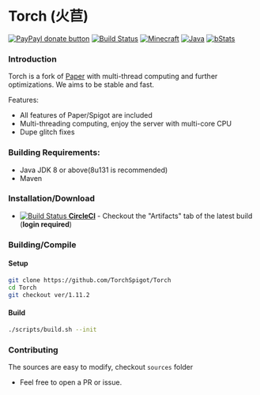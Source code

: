 # Torch (火苣)

[![PayPayl donate button](https://img.shields.io/badge/paypal-donate-yellow.svg)](https://www.paypal.com/cgi-bin/webscr?cmd=_donations&business=caowenkang1@qq.com&lc=US&item_name=Torch&currency_code=USD&bn=PP%2dDonationsBF%3apaypal%2ddonate%2dyellow%2esvg%3aNonHostedGuest) [![Build Status](https://travis-ci.org/TorchSpigot/Torch.svg?branch=master)](https://travis-ci.org/TorchSpigot/Torch) [![Minecraft](https://img.shields.io/badge/Minecraft-1.11.2-green.svg?style=flat)](https://www.minecraft.net/) [![Java](https://img.shields.io/badge/Java_JDK-v1.8-green.svg?style=flat)](https://www.java.com/) [![bStats](https://img.shields.io/badge/bStats-Torch-blue.svg?style=flat)](https://bstats.org/plugin/bukkit/Torch)


### Introduction
Torch is a fork of [Paper](https://github.com/PaperMC/Paper) with multi-thread computing and further optimizations.
We aims to be stable and fast. 

Features:
+ All features of Paper/Spigot are included
+ Multi-threading computing, enjoy the server with multi-core CPU
+ Dupe glitch fixes


### Building Requirements:
+ Java JDK 8 or above(8u131 is recommended)
+ Maven


### Installation/Download
+ [![Build Status](https://circleci.com/gh/TorchSpigot/Torch/tree/master.svg?style=svg) **CircleCI**](https://circleci.com/gh/TorchSpigot/Torch/tree/master) - Checkout the "Artifacts" tab of the latest build (**login required**)

### Building/Compile

#### Setup
```sh
git clone https://github.com/TorchSpigot/Torch
cd Torch
git checkout ver/1.11.2
```

#### Build
```sh
./scripts/build.sh --init
```


### Contributing
The sources are easy to modify, checkout `sources` folder

+ Feel free to open a PR or issue.
